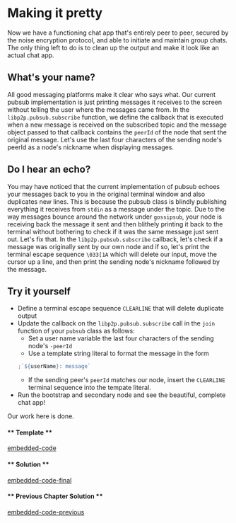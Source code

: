 # Making it pretty

Now we have a functioning chat app that's entirely peer to peer, secured by the noise encryption protocol, and able to initiate and maintain group chats. The only thing left to do is to clean up the output and make it look like an actual chat app.

## What's your name?

All good messaging platforms make it clear who says what. Our current pubsub implementation is just printing messages it receives to the screen without telling the user where the messages came from. In the `libp2p.pubsub.subscribe` function, we define the callback that is executed when a new message is received on the subscribed topic and the message object passed to that callback contains the `peerId` of the node that sent the original message. Let's use the last four characters of the sending node's peerId as a node's nickname when displaying messages.

## Do I hear an echo?

You may have noticed that the current implementation of pubsub echoes your messages back to you in the original terminal window and also duplicates new lines. This is because the pubsub class is blindly publishing everything it receives from `stdin` as a message under the topic. Due to the way messages bounce around the network under `gossipsub`, your node is receiving back the message it sent and then blithely printing it back to the terminal without bothering to check if it was the same message just sent out. Let's fix that. In the `libp2p.pubsub.subscribe` callback, let's check if a message was originally sent by our own node and if so, let's print the terminal escape sequence `\033[1A` which will delete our input, move the cursor up a line, and then print the sending node's nickname followed by the message.

## Try it yourself

- Define a terminal escape sequence `CLEARLINE` that will delete duplicate output
- Update the callback on the `libp2p.pubsub.subscribe` call in the `join` function of your `pubsub` class as follows:
  - Set a user name variable the last four characters of the sending node's `-peerId`
  - Use a template string literal to format the message in the form
  ```javascript
  ;`${userName}: message`
  ```
  - If the sending peer's `peerId` matches our node, insert the `CLEARLINE` terminal sequence into the tempate literal.
- Run the bootstrap and secondary node and see the beautiful, complete chat app!

Our work here is done.

<!-- tabs:start -->

#### ** Template **

[embedded-code](../assets/6/6.3-template-code.js ':include :type=code embed-template')

#### ** Solution **

[embedded-code-final](../assets/6/6.3-finished-code.js ':include :type=code embed-final')

#### ** Previous Chapter Solution **

[embedded-code-previous](../assets/6/6.2-finished-code.js ':include :type=code embed-previous')

<!-- tabs:end -->
